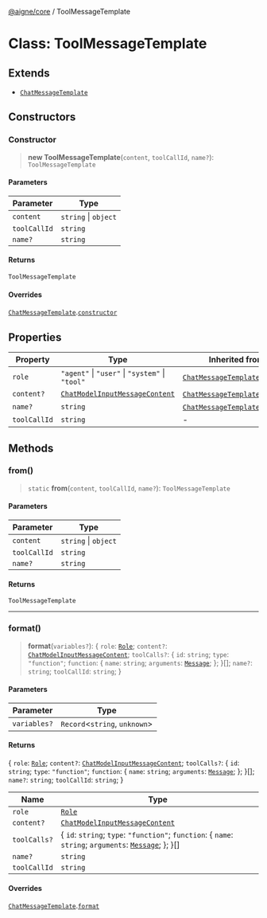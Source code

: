 [@aigne/core](../wiki/Home) / ToolMessageTemplate

# Class: ToolMessageTemplate

## Extends

- [`ChatMessageTemplate`](../wiki/Class.ChatMessageTemplate)

## Constructors

### Constructor

> **new ToolMessageTemplate**(`content`, `toolCallId`, `name?`): `ToolMessageTemplate`

#### Parameters

| Parameter    | Type                 |
| ------------ | -------------------- |
| `content`    | `string` \| `object` |
| `toolCallId` | `string`             |
| `name?`      | `string`             |

#### Returns

`ToolMessageTemplate`

#### Overrides

[`ChatMessageTemplate`](../wiki/Class.ChatMessageTemplate).[`constructor`](../wiki/Class.ChatMessageTemplate#constructor)

## Properties

| Property                             | Type                                                                             | Inherited from                                                                                                    |
| ------------------------------------ | -------------------------------------------------------------------------------- | ----------------------------------------------------------------------------------------------------------------- |
| <a id="role"></a> `role`             | `"agent"` \| `"user"` \| `"system"` \| `"tool"`                                  | [`ChatMessageTemplate`](../wiki/Class.ChatMessageTemplate).[`role`](../wiki/Class.ChatMessageTemplate#role)       |
| <a id="content"></a> `content?`      | [`ChatModelInputMessageContent`](../wiki/TypeAlias.ChatModelInputMessageContent) | [`ChatMessageTemplate`](../wiki/Class.ChatMessageTemplate).[`content`](../wiki/Class.ChatMessageTemplate#content) |
| <a id="name"></a> `name?`            | `string`                                                                         | [`ChatMessageTemplate`](../wiki/Class.ChatMessageTemplate).[`name`](../wiki/Class.ChatMessageTemplate#name)       |
| <a id="toolcallid"></a> `toolCallId` | `string`                                                                         | -                                                                                                                 |

## Methods

### from()

> `static` **from**(`content`, `toolCallId`, `name?`): `ToolMessageTemplate`

#### Parameters

| Parameter    | Type                 |
| ------------ | -------------------- |
| `content`    | `string` \| `object` |
| `toolCallId` | `string`             |
| `name?`      | `string`             |

#### Returns

`ToolMessageTemplate`

---

### format()

> **format**(`variables?`): \{ `role`: [`Role`](../wiki/TypeAlias.Role); `content?`: [`ChatModelInputMessageContent`](../wiki/TypeAlias.ChatModelInputMessageContent); `toolCalls?`: \{ `id`: `string`; `type`: `"function"`; `function`: \{ `name`: `string`; `arguments`: [`Message`](../wiki/TypeAlias.Message); \}; \}[]; `name?`: `string`; `toolCallId`: `string`; \}

#### Parameters

| Parameter    | Type                            |
| ------------ | ------------------------------- |
| `variables?` | `Record`\<`string`, `unknown`\> |

#### Returns

\{ `role`: [`Role`](../wiki/TypeAlias.Role); `content?`: [`ChatModelInputMessageContent`](../wiki/TypeAlias.ChatModelInputMessageContent); `toolCalls?`: \{ `id`: `string`; `type`: `"function"`; `function`: \{ `name`: `string`; `arguments`: [`Message`](../wiki/TypeAlias.Message); \}; \}[]; `name?`: `string`; `toolCallId`: `string`; \}

| Name         | Type                                                                                                                                    |
| ------------ | --------------------------------------------------------------------------------------------------------------------------------------- |
| `role`       | [`Role`](../wiki/TypeAlias.Role)                                                                                                        |
| `content?`   | [`ChatModelInputMessageContent`](../wiki/TypeAlias.ChatModelInputMessageContent)                                                        |
| `toolCalls?` | \{ `id`: `string`; `type`: `"function"`; `function`: \{ `name`: `string`; `arguments`: [`Message`](../wiki/TypeAlias.Message); \}; \}[] |
| `name?`      | `string`                                                                                                                                |
| `toolCallId` | `string`                                                                                                                                |

#### Overrides

[`ChatMessageTemplate`](../wiki/Class.ChatMessageTemplate).[`format`](../wiki/Class.ChatMessageTemplate#format)
